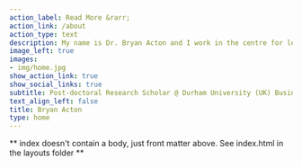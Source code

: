 ```yaml
---
action_label: Read More &rarr;
action_link: /about
action_type: text
description: My name is Dr. Bryan Acton and I work in the centre for leadership and followership with a set of wonderful colleagues including Robert Lord. I am interested in cutting-edge data analytic approaches for answering questions about our social world. I am particularly interested in studying leadership in collectives.  
image_left: true
images:
- img/home.jpg
show_action_link: true
show_social_links: true
subtitle: Post-doctoral Research Scholar @ Durham University (UK) Business School
text_align_left: false
title: Bryan Acton
type: home
---
```


** index doesn't contain a body, just front matter above.
See index.html in the layouts folder **

